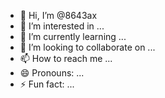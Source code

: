 - 👋 Hi, I’m @8643ax
- 👀 I’m interested in ...
- 🌱 I’m currently learning ...
- 💞️ I’m looking to collaborate on ...
- 📫 How to reach me ...
- 😄 Pronouns: ...
- ⚡ Fun fact: ...

<!---
8643ax/8643ax is a ✨ special ✨ repository because its `README.md` (this file) appears on your GitHub profile.
You can click the Preview link to take a look at your changes.
--->
